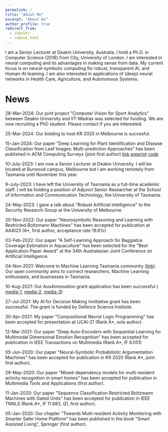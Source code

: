 ```yaml
---
permalink: /
title: "About Me"
excerpt: "About me"
author_profile: true
redirect_from: 
  - /about/
  - /about.html
---
```


I am a Senior Lecturer at Deakin University, Australia. I hold a Ph.D. in Computer Science (2016) from City, University of London. I am interested in neural computing and its advantages in making sense from data. My current focus is on neural-symbolic computing for robust, transparent AI, and Human-AI teaming. I am also interested in applications of (deep) neural networks in Health Care, Agriculture, and Autonomous Systems.

News
======

28-Mar-2024: Our joint project "Computer Vision for Sport Analytics" between Deakin University and IIT-Madras was selected for funding. We are now recruiting a PhD student. Please contact if you are interested.

25-Mar-2024: Our bidding to host KR 2025 in Melbourne is succesful. 

15-Jan-2024: Our paper "Deep Learning for Plant Identification and Disease Classification from Leaf Images: Multi-prediction Approaches" has been published in ACM Computing Surveys (joint first author) [link](https://dl.acm.org/doi/abs/10.1145/3639816) [preprint](https://arxiv.org/pdf/2310.16273) [code](https://github.com/funzi-son/plant_pathology_dl)

10-July-2023: I am now a Senior Lecturer at Deakin University. I will be located at Burwood campus, Melbourne but I am working remotely from Tasmania until November this year.

9-July-2023: I have left the University of Tasmania as a full-time academic staff. I will be holding a position of Adjunct Senior Researcher at the School of Information and Communication Technology, the University of Tasmania.

24-May-2023: I gave a talk about "Robust Artificial Intelligence" to the Security Research Group at the University of Melbourne.

20-Nov-2022: Our paper "Neurosymbolic Reasoning and Learning with Restricted Boltzmann Machines" has been accepted for publication at AAAI23 (A*, first author, acceptance rate 19.6%)

03-Feb-2022: Our paper "A Self-Learning Approach for Baggiatoa Coverage Estimation in Aquaculture" has been selected for the "Best Application Paper Award" at the 34th Australasian Joint Conference on Artificial Intelligence.

04-Nov-2021: Welcome to Machine Learning Tasmania community ([link](http://tasml.com)). Our open community aims to connect researchers, Machine Learning enthusiasts, and businesses in Tasmania.

10-Aug-2021: Our Aus4Innovation grant application has been successful (	[media-1](https://vod-progressive.akamaized.net/exp=1646225246~acl=%2Fvimeo-prod-skyfire-std-us%2F01%2F159%2F24%2F600797828%2F2820705849.mp4~hmac=58d4ef1696043be67cfb668e44d77fe8f8a40f9169869e74bff169658223b00b/vimeo-prod-skyfire-std-us/01/159/24/600797828/2820705849.mp4), [media-2](https://www.utas.edu.au/communications/general-news/all-news/tasmanian-researchers-expertise-help-assist-remote-communities-in-vietnam), [media-3](https://blog.csiro.au/aus4innovation-2021/))

27-Jul-2021: My AI for Decision Making Innitiative grant has been successful. The grant is funded by Defence Science Institute.

30-Apr-2021: My paper "Compositional Neural Logic Programming" has been accepted for presentation at IJCAI-21 (Rank A*, sole author).

12-Mar-2021: Our paper "Deep Auto-Encoders with Sequential Learning for Multimodal Dimensional Emotion Recognition" has been accepted for publication in  IEEE Transactions on Multimedia (Rank A*, IF 6.051)

05-Jun-2020: Our paper "Neural-Symbolic Probabilistic Argumentation Machines" has been accepted for publication in KR 2020 (Rank A*, joint first author).

29-May-2020: Our paper "Mixed-dependency models for multi-resident activity recognition in smart homes" has been accepted for publication in Multimedia Tools and Applications (first author).

11-Jan-2020: Our paper "Sequence Classification Restricted Boltzmann Machines with Gated Units" has been accepted for publication in IEEE TNNLS (Rank A*, IF 11.683, Q1, first author).

05-Jan-2020: Our chapter "Towards Multi-resident Activity Monitoring with Smarter Safer Home Platform" has been published in the book "Smart Assisted Living", Springer (first author).


